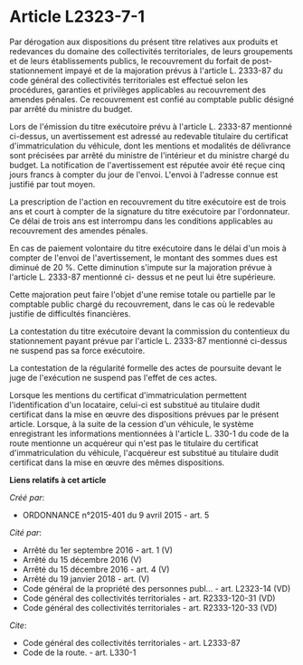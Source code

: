 # Article L2323-7-1

Par dérogation aux dispositions du présent titre relatives aux produits et redevances du domaine des collectivités
territoriales, de leurs groupements et de leurs établissements publics, le recouvrement du forfait de post-stationnement
impayé et de la majoration prévus à l'article L. 2333-87 du code général des collectivités territoriales est effectué selon
les procédures, garanties et privilèges applicables au recouvrement des amendes pénales. Ce recouvrement est confié au
comptable public désigné par arrêté du ministre du budget.

Lors de l'émission du titre exécutoire prévu à l'article L. 2333-87 mentionné ci-dessus, un avertissement est adressé au
redevable titulaire du certificat d'immatriculation du véhicule, dont les mentions et modalités de délivrance sont précisées
par arrêté du ministre de l'intérieur et du ministre chargé du budget. La notification de l'avertissement est réputée avoir
été reçue cinq jours francs à compter du jour de l'envoi. L'envoi à l'adresse connue est justifié par tout moyen.

La prescription de l'action en recouvrement du titre exécutoire est de trois ans et court à compter de la signature du titre
exécutoire par l'ordonnateur. Ce délai de trois ans est interrompu dans les conditions applicables au recouvrement des
amendes pénales.

En cas de paiement volontaire du titre exécutoire dans le délai d'un mois à compter de l'envoi de l'avertissement, le montant
des sommes dues est diminué de 20 %. Cette diminution s'impute sur la majoration prévue à l'article L. 2333-87 mentionné ci-
dessus et ne peut lui être supérieure.

Cette majoration peut faire l'objet d'une remise totale ou partielle par le comptable public chargé du recouvrement, dans le
cas où le redevable justifie de difficultés financières.

La contestation du titre exécutoire devant la commission du contentieux du stationnement payant prévue par l'article L.
2333-87 mentionné ci-dessus ne suspend pas sa force exécutoire.

La contestation de la régularité formelle des actes de poursuite devant le juge de l'exécution ne suspend pas l'effet de ces
actes.

Lorsque les mentions du certificat d'immatriculation permettent l'identification d'un locataire, celui-ci est substitué au
titulaire dudit certificat dans la mise en œuvre des dispositions prévues par le présent article. Lorsque, à la suite de la
cession d'un véhicule, le système enregistrant les informations mentionnées à l'article L. 330-1 du code de la route
mentionne un acquéreur qui n'est pas le titulaire du certificat d'immatriculation du véhicule, l'acquéreur est substitué au
titulaire dudit certificat dans la mise en œuvre des mêmes dispositions.

**Liens relatifs à cet article**

_Créé par_:

  - ORDONNANCE n°2015-401 du 9 avril 2015 - art. 5

_Cité par_:

  - Arrêté du 1er septembre 2016 - art. 1 (V)
  - Arrêté du 15 décembre 2016 (V)
  - Arrêté du 15 décembre 2016 - art. 4 (V)
  - Arrêté du 19 janvier 2018 - art. (V)
  - Code général de la propriété des personnes publ... - art. L2323-14 (VD)
  - Code général des collectivités territoriales - art. R2333-120-31 (VD)
  - Code général des collectivités territoriales - art. R2333-120-33 (VD)

_Cite_:

  - Code général des collectivités territoriales - art. L2333-87
  - Code de la route. - art. L330-1
